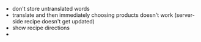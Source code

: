 - don't store untranslated words
- translate and then immediately choosing products doesn't work (server-side recipe doesn't get updated)
- show recipe directions
-
